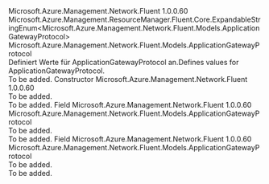 <Type Name="ApplicationGatewayProtocol" FullName="Microsoft.Azure.Management.Network.Fluent.Models.ApplicationGatewayProtocol">
  <TypeSignature Language="C#" Value="public class ApplicationGatewayProtocol : Microsoft.Azure.Management.ResourceManager.Fluent.Core.ExpandableStringEnum&lt;Microsoft.Azure.Management.Network.Fluent.Models.ApplicationGatewayProtocol&gt;" />
  <TypeSignature Language="ILAsm" Value=".class public auto ansi beforefieldinit ApplicationGatewayProtocol extends Microsoft.Azure.Management.ResourceManager.Fluent.Core.ExpandableStringEnum`1&lt;class Microsoft.Azure.Management.Network.Fluent.Models.ApplicationGatewayProtocol&gt;" />
  <TypeSignature Language="DocId" Value="T:Microsoft.Azure.Management.Network.Fluent.Models.ApplicationGatewayProtocol" />
  <TypeSignature Language="VB.NET" Value="Public Class ApplicationGatewayProtocol&#xA;Inherits ExpandableStringEnum(Of ApplicationGatewayProtocol)" />
  <TypeSignature Language="F#" Value="type ApplicationGatewayProtocol = class&#xA;    inherit ExpandableStringEnum&lt;ApplicationGatewayProtocol&gt;" />
  <AssemblyInfo>
    <AssemblyName>Microsoft.Azure.Management.Network.Fluent</AssemblyName>
    <AssemblyVersion>1.0.0.60</AssemblyVersion>
  </AssemblyInfo>
  <Base>
    <BaseTypeName>Microsoft.Azure.Management.ResourceManager.Fluent.Core.ExpandableStringEnum&lt;Microsoft.Azure.Management.Network.Fluent.Models.ApplicationGatewayProtocol&gt;</BaseTypeName>
    <BaseTypeArguments>
      <BaseTypeArgument TypeParamName="!0">Microsoft.Azure.Management.Network.Fluent.Models.ApplicationGatewayProtocol</BaseTypeArgument>
    </BaseTypeArguments>
  </Base>
  <Interfaces />
  <Docs>
    <summary>
            <span data-ttu-id="aec0e-101">Definiert Werte für ApplicationGatewayProtocol an.</span><span class="sxs-lookup"><span data-stu-id="aec0e-101">Defines values for ApplicationGatewayProtocol.</span></span>
            </summary>
    <remarks>To be added.</remarks>
  </Docs>
  <Members>
    <Member MemberName=".ctor">
      <MemberSignature Language="C#" Value="public ApplicationGatewayProtocol ();" />
      <MemberSignature Language="ILAsm" Value=".method public hidebysig specialname rtspecialname instance void .ctor() cil managed" />
      <MemberSignature Language="DocId" Value="M:Microsoft.Azure.Management.Network.Fluent.Models.ApplicationGatewayProtocol.#ctor" />
      <MemberSignature Language="VB.NET" Value="Public Sub New ()" />
      <MemberType>Constructor</MemberType>
      <AssemblyInfo>
        <AssemblyName>Microsoft.Azure.Management.Network.Fluent</AssemblyName>
        <AssemblyVersion>1.0.0.60</AssemblyVersion>
      </AssemblyInfo>
      <Parameters />
      <Docs>
        <summary>To be added.</summary>
        <remarks>To be added.</remarks>
      </Docs>
    </Member>
    <Member MemberName="Http">
      <MemberSignature Language="C#" Value="public static readonly Microsoft.Azure.Management.Network.Fluent.Models.ApplicationGatewayProtocol Http;" />
      <MemberSignature Language="ILAsm" Value=".field public static initonly class Microsoft.Azure.Management.Network.Fluent.Models.ApplicationGatewayProtocol Http" />
      <MemberSignature Language="DocId" Value="F:Microsoft.Azure.Management.Network.Fluent.Models.ApplicationGatewayProtocol.Http" />
      <MemberSignature Language="VB.NET" Value="Public Shared ReadOnly Http As ApplicationGatewayProtocol " />
      <MemberSignature Language="F#" Value=" staticval mutable Http : Microsoft.Azure.Management.Network.Fluent.Models.ApplicationGatewayProtocol" Usage="Microsoft.Azure.Management.Network.Fluent.Models.ApplicationGatewayProtocol.Http" />
      <MemberType>Field</MemberType>
      <AssemblyInfo>
        <AssemblyName>Microsoft.Azure.Management.Network.Fluent</AssemblyName>
        <AssemblyVersion>1.0.0.60</AssemblyVersion>
      </AssemblyInfo>
      <ReturnValue>
        <ReturnType>Microsoft.Azure.Management.Network.Fluent.Models.ApplicationGatewayProtocol</ReturnType>
      </ReturnValue>
      <Docs>
        <summary>To be added.</summary>
        <remarks>To be added.</remarks>
      </Docs>
    </Member>
    <Member MemberName="Https">
      <MemberSignature Language="C#" Value="public static readonly Microsoft.Azure.Management.Network.Fluent.Models.ApplicationGatewayProtocol Https;" />
      <MemberSignature Language="ILAsm" Value=".field public static initonly class Microsoft.Azure.Management.Network.Fluent.Models.ApplicationGatewayProtocol Https" />
      <MemberSignature Language="DocId" Value="F:Microsoft.Azure.Management.Network.Fluent.Models.ApplicationGatewayProtocol.Https" />
      <MemberSignature Language="VB.NET" Value="Public Shared ReadOnly Https As ApplicationGatewayProtocol " />
      <MemberSignature Language="F#" Value=" staticval mutable Https : Microsoft.Azure.Management.Network.Fluent.Models.ApplicationGatewayProtocol" Usage="Microsoft.Azure.Management.Network.Fluent.Models.ApplicationGatewayProtocol.Https" />
      <MemberType>Field</MemberType>
      <AssemblyInfo>
        <AssemblyName>Microsoft.Azure.Management.Network.Fluent</AssemblyName>
        <AssemblyVersion>1.0.0.60</AssemblyVersion>
      </AssemblyInfo>
      <ReturnValue>
        <ReturnType>Microsoft.Azure.Management.Network.Fluent.Models.ApplicationGatewayProtocol</ReturnType>
      </ReturnValue>
      <Docs>
        <summary>To be added.</summary>
        <remarks>To be added.</remarks>
      </Docs>
    </Member>
  </Members>
</Type>
